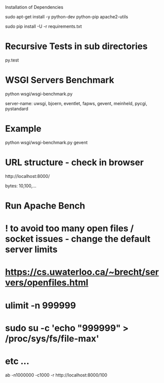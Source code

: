 Installation of Dependencies

sudo apt-get install -y python-dev python-pip apache2-utils 

sudo pip install -U -r requirements.txt

# Recursive Tests in sub directories
py.test

# WSGI Servers Benchmark 
python wsgi/wsgi-benchmark.py <server-name>

server-name: uwsgi, bjoern, eventlet, fapws, gevent, meinheld, pycgi, pystandard


# Example
python wsgi/wsgi-benchmark.py gevent

# URL structure - check in browser
http://localhost:8000/<bytes>

bytes: 10,100,...

# Run Apache Bench
# ! to avoid too many open files / socket issues - change the default server limits
# https://cs.uwaterloo.ca/~brecht/servers/openfiles.html
# ulimit -n 999999
# sudo su -c 'echo "999999" > /proc/sys/fs/file-max'
# etc ...
 
ab -n1000000 -c1000 -r http://localhost:8000/100
 
